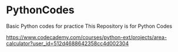 # PythonCodes
Basic Python codes for practice
This Repository is for Python Codes

https://www.codecademy.com/courses/python-ext/projects/area-calculator?user_id=512d4688642358cc4d002304
